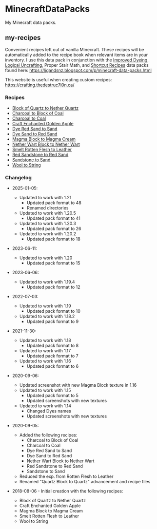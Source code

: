 # MinecraftDataPacks
My Minecraft data packs.

## my-recipes
Convenient recipes left out of vanilla Minecraft. These recipes will be automatically added to the recipe book when relevant items are in your inventory. I use this data pack in conjunction with the [Improved Dyeing](https://imgur.com/a/vg2MPqZ), [Logical Uncrafting](https://imgur.com/a/LBEtPPE), Proper Stair Math, and [Shortcut Recipes](https://imgur.com/a/05ZY08g) data packs found here: https://ligandsnz.blogspot.com/p/minecraft-data-packs.html

This website is useful when creating custom recipes: https://crafting.thedestruc7i0n.ca/

### Recipes

* [Block of Quartz to Nether Quartz](./docs/block_of_quartz_to_nether_quartz.md)
* [Charcoal to Block of Coal](./docs/charcoal_to_block_of_coal.md)
* [Charcoal to Coal](./docs/charcoal_to_coal.md)
* [Craft Enchanted Golden Apple](./docs/craft_enchanted_golden_apple.md)
* [Dye Red Sand to Sand](./docs/dye_red_sand_to_sand.md)
* [Dye Sand to Red Sand](./docs/dye_sand_to_red_sand.md)
* [Magma Block to Magma Cream](./docs/magma_block_to_magma_cream.md)
* [Nether Wart Block to Nether Wart](./docs/nether_wart_block_to_nether_wart.md)
* [Smelt Rotten Flesh to Leather](./docs/smelt_rotten_flesh_to_leather.md)
* [Red Sandstone to Red Sand](./docs/red_sandstone_to_red_sand.md)
* [Sandstone to Sand](./docs/sandstone_to_sand.md)
* [Wool to String](./docs/wool_to_string.md)

### Changelog
* 2025-01-05:
  * Updated to work with 1.21
    * Updated pack format to 48
    * Renamed directories
  * Updated to work with 1.20.5
    * Updated pack format to 41
  * Updated to work with 1.20.3
    * Updated pack format to 26
  * Updated to work with 1.20.2
    * Updated pack format to 18
* 2023-06-11:
  * Updated to work with 1.20
    * Updated pack format to 15
* 2023-06-06:
  * Updated to work with 1.19.4
    * Updated pack format to 12
* 2022-07-03:
  * Updated to work with 1.19
    * Updated pack format to 10
  * Updated to work with 1.18.2
    * Updated pack format to 9
* 2021-11-30:
  * Updated to work with 1.18
    * Updated pack format to 8
  * Updated to work with 1.17
    * Updated pack format to 7
  * Updated to work with 1.16
    * Updated pack format to 6
* 2020-09-06:
  * Updated screenshot with new Magma Block texture in 1.16
  * Updated to work with 1.15
    * Updated pack format to 5
    * Updated screenshots with new textures
  * Updated to work with 1.14
    * Changed Dyes names
    * Updated screenshots with new textures

* 2020-09-05:

  * Added the following recipes:
    * Charcoal to Block of Coal
    * Charcoal to Coal
    * Dye Red Sand to Sand
    * Dye Sand to Red Sand
    * Nether Wart Block to Nether Wart
    * Red Sandstone to Red Sand
    * Sandstone to Sand
  * Reduced the exp. from Rotten Flesh to Leather
  * Renamed "Quartz Block to Quartz" advancement and recipe files

* 2018-08-06 - Initial creation with the following recipes:

  * Block of Quartz to Nether Quartz
  * Craft Enchanted Golden Apple
  * Magma Block to Magma Cream
  * Smelt Rotten Flesh to Leather
  * Wool to String